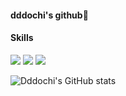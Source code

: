 #### dddochi's github🙂
#### Skills

<img src="https://img.shields.io/badge/Flutter-02569B?style=flat-square&logo=Flutter&logoColor=white"/>
<img src="https://img.shields.io/badge/문자-색코드?style=for-the-badge&logo=이미지 이름&logoColor=black">
<img src="https://img.shields.io/badge/springboot-#6DB33F?style=for-the-badge&logo=springboot&logoColor=white">




![Dddochi's GitHub stats](https://github-readme-stats.vercel.app/api?username=dddochi&show_icons=true&theme=dracula)
